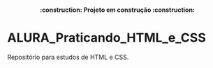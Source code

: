 <h4 align="center"> 
    :construction:  Projeto em construção  :construction:
</h4>

# ALURA_Praticando_HTML_e_CSS
Repositório para estudos de HTML e CSS.
